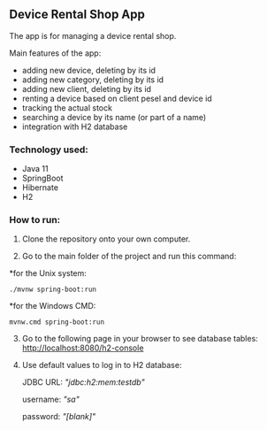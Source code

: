 ## **Device Rental Shop App**

The app is for managing a device rental shop.

Main features of the app:
* adding new device, deleting by its id
* adding new category, deleting by its id
* adding new client, deleting by its id
* renting a device based on client pesel and device id
* tracking the actual stock
* searching a device by its name (or part of a name)
* integration with H2 database

### **Technology used:**
* Java 11
* SpringBoot
* Hibernate
* H2

### **How to run:**
1. Clone the repository onto your own computer.

2. Go to the main folder of the project and run this command:

*for the Unix system:
```
./mvnw spring-boot:run
```
*for the Windows CMD:
```
mvnw.cmd spring-boot:run
```
3. Go to the following page in your browser to see database tables: [http://localhost:8080/h2-console](http://localhost:8080/h2-console)

4. Use default values to log in to H2 database:

   JDBC URL: *"jdbc:h2:mem:testdb"*

   username: *"sa"*

   password: *"[blank]"*
